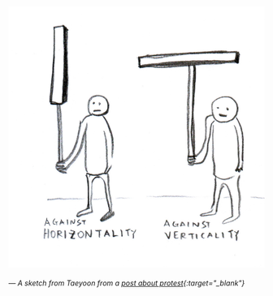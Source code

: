 <a name="taeyoon03"></a>

![](images/5/taeyoon02.jpg)
###### — A sketch from Taeyoon from a [post about protest](http://taeyoonchoi.com/2013/04/protest-about-protest/){:target="_blank"}
